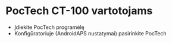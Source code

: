# PocTech CT-100 vartotojams

- Įdiekite PocTech programėlę
- Konfigūratoriuje (AndroidAPS nustatymai) pasirinkite PocTech
